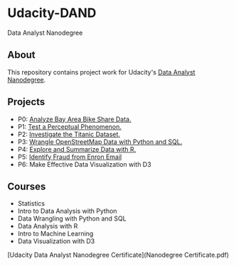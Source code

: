 # Udacity-DAND
Data Analyst Nanodegree


## About
This repository contains project work for Udacity's [Data Analyst Nanodegree](https://www.udacity.com/course/data-analyst-nanodegree--nd002).

## Projects
* P0: [Analyze Bay Area Bike Share Data.](https://github.com/spartansmilez/Udacity-DAND/blob/master/dandp0-bikeshareanalysis/Bay_Area_Bike_Share_Analysis.ipynb)
* P1: [Test a Perceptual Phenomenon.](https://github.com/spartansmilez/Udacity-DAND/blob/master/p1-thescienceofdecisions/stroopeffect.ipynb)
* P2: [Investigate the Titanic Dataset.](https://github.com/spartansmilez/Udacity-DAND/blob/master/p2-titanicanalysis/TitanicDataAnalysis.ipynb)
* P3: [Wrangle OpenStreetMap Data with Python and SQL.](https://github.com/spartansmilez/Udacity-DAND/blob/master/p3-Wrangle%20OSM%20Data/Wrangle%2BOpenStreetMap%2BUsing%2BPython%2Band%2BSQL.pdf)
* P4: [Explore and Summarize Data with R.](http://rpubs.com/sirronmelville/310288)
* P5: [Identify Fraud from Enron Email](https://github.com/spartansmilez/Udacity-DAND/blob/master/p5/Identify%2BFraud%2BFrom%2BEnron%2BEmail.pdf)
* P6: Make Effective Data Visualization with D3


## Courses
* Statistics
* Intro to Data Analysis with Python
* Data Wrangling with Python and SQL
* Data Analysis with R
* Intro to Machine Learning
* Data Visualization with D3

[Udacity Data Analyst Nanodegree Certificate](Nanodegree Certificate.pdf)

